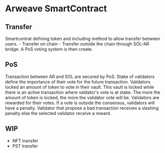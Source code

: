 # Arweave SmartContract

## Transfer
Smartcontrat defining token and including method to allow transfer between users.
    - Transfer on chain
    - Transfer outside the chain through SOL-AR bridge. A PoS voting system is then create.

## PoS
Transaction between AR and SOL are secured by PoS.
Stake of validators define the importance of their vote for the future transaction.
Validators locked an amount of token to vote in their vault. This vault is locked while there is an active transaction where valdator's vote is at stake.
The more the amount of token is locked, the more the validator vote will be.
Validators are rewarded for their votes. If a vote is outside the consensus, validators will have a penalty.
Validator that propose a bad transaction receives a slashing penalty else the selected validator receive a reward.

## WIP

- NFT transfer
- PST transfer